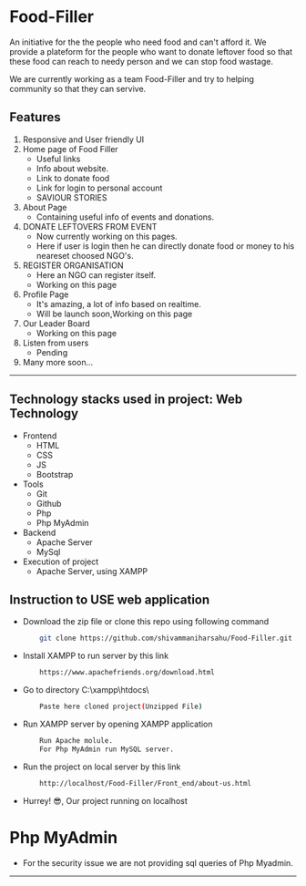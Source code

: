 # Food-Filler 

An initiative for the the people who need food and can't afford it. We provide a plateform for the people who want to donate leftover food so that these food can reach to needy person and we can stop food wastage. 

We are currently working as a team Food-Filler and try to helping community so that they can servive.
 

## Features

1. Responsive and User friendly UI
2. Home page of Food Filler 
   * Useful links
   * Info about website.
   * Link to donate food
   * Link for login to personal account
   * SAVIOUR STORIES
3. About Page
   * Containing useful info of events and donations.
4. DONATE LEFTOVERS FROM EVENT
   * Now currently working on this pages.
   * Here if user is login then he can directly donate food or money to his neareset choosed NGO's.
5. REGISTER ORGANISATION
   * Here an NGO can register itself.
   * Working on this page
6. Profile Page
   * It's amazing, a lot of info based on realtime.
   * Will be launch soon,Working on this page   
7. Our Leader Board
   * Working on this page  
8. Listen from users
   * Pending
9. Many more soon...   

---

## Technology stacks used in project: Web Technology
*  Frontend
   * HTML
   * CSS
   * JS
   * Bootstrap
*  Tools
   * Git
   * Github
   * Php
   * Php MyAdmin
*  Backend
   * Apache Server
   * MySql
*  Execution of project
   * Apache Server, using XAMPP
   
## Instruction to USE web application

*  Download the zip file or clone this repo using following command
   
     ``` bash
         git clone https://github.com/shivammaniharsahu/Food-Filler.git
     ```
*  Install XAMPP to run server by this link
     ``` bash
         https://www.apachefriends.org/download.html
     ```    
         
*  Go to directory C:\xampp\htdocs\
     ``` bash
         Paste here cloned project(Unzipped File) 
     ```
*  Run XAMPP server by opening XAMPP application
     ``` bash
         Run Apache molule.
         For Php MyAdmin run MySQL server. 
     ```     
*  Run the project on local server by this link
     ``` bash
         http://localhost/Food-Filler/Front_end/about-us.html
     ```  
*  Hurrey! 😎, Our project running on localhost  

# Php MyAdmin

*  For the security issue we are not providing sql queries of Php Myadmin.

---
     
     

    

   
   
